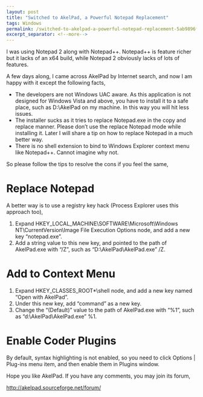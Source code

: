 ```yaml
---
layout: post
title: "Switched to AkelPad, a Powerful Notepad Replacement"
tags: Windows
permalink: /switched-to-akelpad-a-powerful-notepad-replacement-5ab9896f70
excerpt_separator: <!--more-->
---
```

I was using Notepad 2 along with Notepad++. Notepad++ is feature richer but it lacks of an x64 build, while Notepad 2 obviously lacks of lots of features.

A few days along, I came across AkelPad by Internet search, and now I am happy with it except the following facts,

* The developers are not Windows UAC aware. As this application is not designed for Windows Vista and above, you have to install it to a safe place, such as D:\AkelPad on my machine. In this way you will hit less issues.
* The installer sucks as it tries to replace Notepad.exe in the copy and replace manner. Please don’t use the replace Notepad mode while installing it. Later I will share a tip on how to replace Notepad in a much better way.
* There is no shell extension to bind to Windows Explorer context menu like Notepad++. Cannot imagine why not.

So please follow the tips to resolve the cons if you feel the same,
<!--more-->

# Replace Notepad

A better way is to use a registry key hack (Process Explorer uses this approach too),

1. Expand HKEY_LOCAL_MACHINE\SOFTWARE\Microsoft\Windows NT\CurrentVersion\Image File Execution Options node, and add a new key “notepad.exe”.
1. Add a string value to this new key, and pointed to the path of AkelPad.exe with “/Z”, such as “D:\AkelPad\AkelPad.exe” /Z.

# Add to Context Menu

1. Expand HKEY_CLASSES_ROOT\*\shell node, and add a new key named “Open with AkelPad”.
1. Under this new key, add “command” as a new key.
1. Change the “(Default)” value to the path of AkelPad.exe with “%1”, such as “d:\AkelPad\AkelPad.exe” %1.

# Enable Coder Plugins

By default, syntax highlighting is not enabled, so you need to click Options | Plug-ins menu item, and then enable them in Plugins window.

Hope you like AkelPad. If you have any comments, you may join its forum,

http://akelpad.sourceforge.net/forum/
